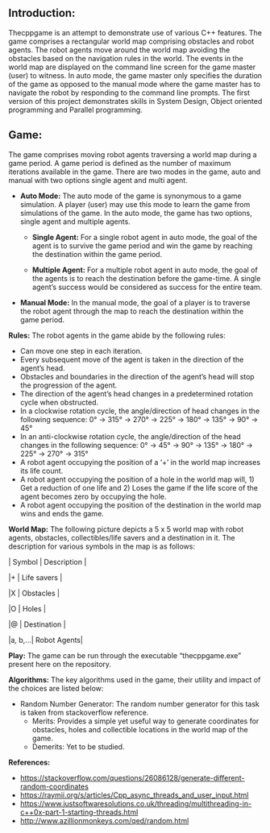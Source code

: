 ## Introduction:
Thecppgame is an attempt to demonstrate use of various C++ features. The game comprises a rectangular world map comprising obstacles and robot agents. The robot agents move around the world map avoiding the obstacles based on the navigation rules in the world. The events in the world map are displayed on the command line screen for the game master (user) to witness. In auto mode, the game master only specifies the duration of the game as opposed to the manual mode where the game master has to navigate the robot by responding to the command line prompts. The first version of this project demonstrates skills in System Design, Object oriented programming and Parallel programming. 

## Game:
The game comprises moving robot agents traversing a world map during a game period. A game period is defined as the number of maximum iterations available in the game. There are two modes in the game, auto and manual with two options single agent and multi agent. 

- **Auto Mode:** The auto mode of the game is synonymous to a game simulation. A player (user) may use this mode to learn the game from simulations of the game. In the auto mode, the game has two options, single agent and multiple agents. 

    - **Single Agent:** For a single robot agent in auto mode, the goal of the agent is to survive the game period and win the game by reaching the destination within the game period. 

    - **Multiple Agent:** For a multiple robot agent in auto mode, the goal of the agents is to reach the destination before the game-time. A single agent’s success would be considered as success for the entire team.   

- **Manual Mode:** In the manual mode, the goal of a player is to traverse the robot agent through the map to reach the destination within the game period. 

**Rules:**
The robot agents in the game abide by the following rules: 
- Can move one step in each iteration.
- Every subsequent move of the agent is taken in the direction of the agent’s head.
- Obstacles and boundaries in the direction of the agent’s head will stop the progression of the agent.
- The direction of the agent’s head changes in a predetermined rotation cycle when obstructed. 
- In a clockwise rotation cycle, the angle/direction of head changes in the following sequence: 0° → 315° → 270° → 225° → 180° → 135° → 90° → 45°
- In an anti-clockwise rotation cycle, the angle/direction of the head changes in the following sequence: 0° → 45° → 90° → 135° → 180° → 225° → 270° → 315°
- A robot agent occupying the position of a ‘+’ in the world map increases its life count. 
- A robot agent occupying the position of a hole in the world map will, 1) Get a reduction of one life and 2) Loses the game if the life score of the agent becomes zero by occupying the hole. 
- A robot agent occupying the position of the destination in the world map wins and ends the game. 

**World Map:** The following picture depicts a 5 x 5 world map with robot agents, obstacles, collectibles/life savers and a destination in it. The description for various symbols in the map is as follows: 

| Symbol | Description |

|+ 		 | Life savers |         

|X 		 | Obstacles   |

|O 		 | Holes       |

|@ 		 | Destination |

|a, b,...| Robot Agents|
 
**Play:** The game can be run through the executable “thecppgame.exe” present here on the repository. 

**Algorithms:** The key algorithms used in the game, their utility and impact of the choices are listed below:

- Random Number Generator: The random number generator for this task is taken from stackoverflow reference. 
    - Merits: Provides a simple yet useful way to generate coordinates for obstacles, holes and collectible locations in the world map of the game. 
    - Demerits: Yet to be studied. 

**References:**
- https://stackoverflow.com/questions/26086128/generate-different-random-coordinates
- https://raymii.org/s/articles/Cpp_async_threads_and_user_input.html
- https://www.justsoftwaresolutions.co.uk/threading/multithreading-in-c++0x-part-1-starting-threads.html
- http://www.azillionmonkeys.com/qed/random.html
